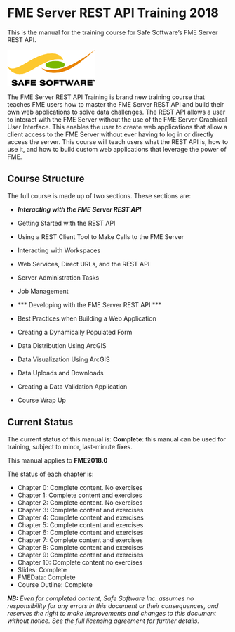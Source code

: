 <!--This file duplicates a little of the content to follow, but is added here because the content of this file is used for the landing page on GitBook-->

# FME Server REST API Training 2018 #

This is the manual for the training course for Safe Software’s FME Server REST API.

![](./Safe_RGB_transparent200.png)

The FME Server REST API Training is brand new training course that teaches FME users how to master the FME Server REST API and build their own web applications to solve data challenges. The REST API allows a user to interact with the FME Server without the use of the FME Server Graphical User Interface. This enables the user to create web applications that allow a client access to the FME Server without ever having to log in or directly access the server. This course will teach users what the REST API is, how to use it, and how to build custom web applications that leverage the power of FME.

## Course Structure ##

The full course is made up of two sections. These sections are:

- ***Interacting with the FME Server REST API***

 - Getting Started with the REST API

 - Using a REST Client Tool to Make Calls to the FME Server

 - Interacting with Workspaces

 - Web Services, Direct URLs, and the REST API

 - Server Administration Tasks

 - Job Management

- *** Developing with the FME Server REST API ***

 - Best Practices when Building a Web Application

 - Creating a Dynamically Populated Form

 - Data Distribution Using ArcGIS

 - Data Visualization Using ArcGIS

 - Data Uploads and Downloads

 - Creating a Data Validation Application

 - Course Wrap Up  

## Current Status ##

The current status of this manual is: **Complete**: this manual can be used for training, subject to minor, last-minute fixes.

This manual applies to **FME2018.0**

The status of each chapter is:

- Chapter 0: Complete content. No exercises
- Chapter 1: Complete content and exercises
- Chapter 2: Complete content. No exercises
- Chapter 3: Complete content and exercises
- Chapter 4: Complete content and exercises
- Chapter 5: Complete content and exercises
- Chapter 6: Complete content and exercises
- Chapter 7: Complete content and exercises
- Chapter 8: Complete content and exercises
- Chapter 9: Complete content and exercises
- Chapter 10: Complete content no exercises
- Slides: Complete
- FMEData: Complete
- Course Outline: Complete

***NB:*** *Even for completed content, Safe Software Inc. assumes no responsibility for any errors in this document or their consequences, and reserves the right to make improvements and changes to this document without notice. See the full licensing agreement for further details.*
